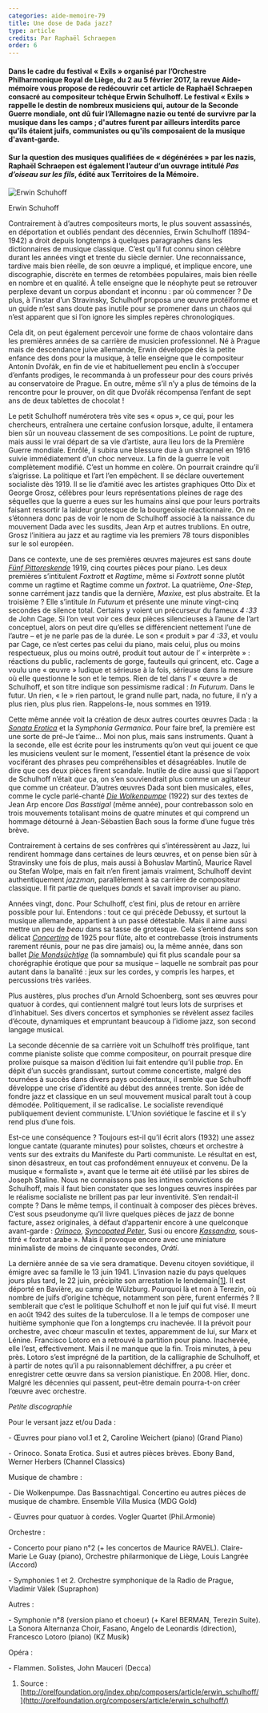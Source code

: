 ```yaml
---
categories: aide-memoire-79
title: Une dose de Dada jazz?
type: article
credits: Par Raphaël Schraepen
order: 6
---
```

#### Dans le cadre du festival « Exils » organisé par l’Orchestre Philharmonique Royal de Liège, du 2 au 5 février 2017, la revue Aide-mémoire vous propose de redécouvrir cet article de Raphaël Schraepen consacré au compositeur tchèque Erwin Schulhoff. Le festival « Exils » rappelle le destin de nombreux musiciens qui, autour de la Seconde Guerre mondiale, ont dû fuir l’Allemagne nazie ou tenté de survivre par la musique dans les camps ; d'autres furent par ailleurs interdits parce qu’ils étaient juifs, communistes ou qu'ils composaient de la musique d'avant-garde.

#### Sur la question des musiques qualifiées de « dégénérées » par les nazis, Raphaël Schraepen est également l’auteur d’un ouvrage intitulé _Pas d’oiseau sur les fils_, édité aux Territoires de la Mémoire.



![Erwin Schuhoff](/assets/uploads/am-79-erwin-schuhoff.jpg)

<span class="img-copyright"> Erwin Schuhoff </span>


Contrairement à d’autres compositeurs morts, le plus souvent assassinés, en déportation et oubliés pendant des décennies, Erwin Schulhoff (1894-1942) a droit depuis longtemps à quelques paragraphes dans les dictionnaires de musique classique. C’est qu’il fut connu sinon célèbre durant les années vingt et trente du siècle dernier. Une reconnaissance, tardive mais bien réelle, de son œuvre a impliqué, et implique encore, une discographie, discrète en termes de retombées populaires, mais bien réelle en nombre et en qualité. À telle enseigne que le néophyte peut se retrouver perplexe devant un corpus abondant et inconnu : par où commencer ? De plus, à l’instar d’un Stravinsky, Schulhoff proposa une œuvre protéiforme et un guide n’est sans doute pas inutile pour se promener dans un chaos qui n’est apparent que si l’on ignore les simples repères chronologiques.



Cela dit, on peut également percevoir une forme de chaos volontaire dans les premières années de sa carrière de musicien professionnel. Né à Prague mais de descendance juive allemande, Erwin développe dès la petite enfance des dons pour la musique, à telle enseigne que le compositeur Antonín Dvořák, en fin de vie et habituellement peu enclin à s’occuper d’enfants prodiges, le recommanda à un professeur pour des cours privés au conservatoire de Prague. En outre, même s’il n’y a plus de témoins de la rencontre pour le prouver, on dit que Dvořák récompensa l’enfant de sept ans de deux tablettes de chocolat !



Le petit Schulhoff numérotera très vite ses « opus », ce qui, pour les chercheurs, entraînera une certaine confusion lorsque, adulte, il entamera bien sûr un nouveau classement de ses compositions. Le point de rupture, mais aussi le vrai départ de sa vie d’artiste, aura lieu lors de la Première Guerre mondiale. Enrôlé, il subira une blessure due à un shrapnel en 1916 suivie immédiatement d’un choc nerveux. La fin de la guerre le voit complètement modifié. C’est un homme en colère. On pourrait craindre qu’il s’aigrisse. La politique et l’art l’en empêchent. Il se déclare ouvertement socialiste dès 1919. Il se lie d’amitié avec les artistes graphiques Otto Dix et George Grosz, célèbres pour leurs représentations pleines de rage des séquelles que la guerre a eues sur les humains ainsi que pour leurs portraits faisant ressortir la laideur grotesque de la bourgeoisie réactionnaire. On ne s’étonnera donc pas de voir le nom de Schulhoff associé à la naissance du mouvement Dada avec les susdits, Jean Arp et autres trublions. En outre, Grosz l’initiera au jazz et au ragtime via les premiers 78 tours disponibles sur le sol européen.



Dans ce contexte, une de ses premières œuvres majeures est sans doute [_Fünf Pittoreskende_](https://www.youtube.com/watch?v=AZVezITW3AY) 1919, cinq courtes pièces pour piano. Les deux premières s’intitulent _Foxtrott_ et _Ragtime_, même si _Foxtrott_ sonne plutôt comme un ragtime et Ragtime comme un _foxtrot_. La quatrième, _One-Step_, sonne carrément jazz tandis que la dernière, _Maxixe_, est plus abstraite. Et la troisième ? Elle s’intitule _In Futurum_ et présente une minute vingt-cinq secondes de silence total. Certains y voient un précurseur du fameux _4 :33_ de John Cage. Si l’on veut voir ces deux pièces silencieuses à l’aune de l’art conceptuel, alors on peut dire qu’elles se différencient nettement l’une de l’autre – et je ne parle pas de la durée. Le son « produit » par _4 :33_, et voulu par Cage, ce n’est certes pas celui du piano, mais celui, plus ou moins respectueux, plus ou moins outré, produit tout autour de l’ « interprète » : réactions du public, raclements de gorge, fauteuils qui grincent, etc. Cage a voulu une « œuvre » ludique et sérieuse à la fois, sérieuse dans la mesure où elle questionne le son et le temps. Rien de tel dans l’ « œuvre » de Schulhoff, et son titre indique son pessimisme radical : _In Futurum_. Dans le futur. Un rien, « le » rien partout, le grand nulle part, nada, no future, il n’y a plus rien, plus plus rien. Rappelons-le, nous sommes en 1919.



Cette même année voit la création de deux autres courtes œuvres Dada : la [_Sonata Erotica_](https://www.youtube.com/watch?v=i6BySOI8SM8) et la _Symphonia Germanica_. Pour faire bref, la première est une sorte de pré-Je t’aime… Moi non plus, mais sans instruments. Quant à la seconde, elle est écrite pour les instruments qu’on veut qui jouent ce que les musiciens veulent sur le moment, l’essentiel étant la présence de voix vociférant des phrases peu compréhensibles et désagréables. Inutile de dire que ces deux pièces firent scandale. Inutile de dire aussi que si l’apport de Schulhoff n’était _que_ ça, on s’en souviendrait plus comme un agitateur que comme un créateur. D’autres œuvres Dada sont bien musicales, elles, comme le cycle parlé-chanté [_Die Wolkenpumpe_](https://www.youtube.com/watch?v=lHaDqBeT3jM) (1922) sur des textes de Jean Arp encore _Das Basstigal_ (même année), pour contrebasson solo en trois mouvements totalisant moins de quatre minutes et qui comprend un hommage détourné à Jean-Sébastien Bach sous la forme d’une fugue très brève.



Contrairement à certains de ses confrères qui s’intéressèrent au Jazz, lui rendirent hommage dans certaines de leurs œuvres, et on pense bien sûr à Stravinsky une fois de plus, mais aussi à Bohuslav Martinů, Maurice Ravel ou Stefan Wolpe, mais en fait n’en firent jamais vraiment, Schulhoff devint authentiquement _jazzman_, parallèlement à sa carrière de compositeur classique. Il fit partie de quelques _bands_ et savait improviser au piano.



Années vingt, donc. Pour Schulhoff, c’est fini, plus de retour en arrière possible pour lui. Entendons : tout ce qui précède Debussy, et surtout la musique allemande, appartient à un passé détestable. Mais il aime aussi mettre un peu de _beau_ dans sa tasse de grotesque. Cela s’entend dans son délicat [_Concertino_](https://www.youtube.com/watch?v=RV0XngjA9KA) de 1925 pour flûte, alto et contrebasse (trois instruments rarement réunis, pour ne pas dire jamais) ou, la même année, dans son ballet [_Die Mondsüchtige_](https://www.youtube.com/watch?v=CK22FGUOTtE) (la somnambule) qui fit plus scandale pour sa chorégraphie érotique que pour sa musique – laquelle ne sombrait pas pour autant dans la banalité : jeux sur les cordes, y compris les harpes, et percussions très variées.



Plus austères, plus proches d’un Arnold Schoenberg, sont ses œuvres pour quatuor à cordes, qui contiennent malgré tout leurs lots de surprises et d’inhabituel. Ses divers concertos et symphonies se révèlent assez faciles d’écoute, dynamiques et empruntant beaucoup à l’idiome jazz, son second langage musical.



La seconde décennie de sa carrière voit un Schulhoff très prolifique, tant comme pianiste soliste que comme compositeur, on pourrait presque dire prolixe puisque sa maison d’édition lui fait entendre qu’il publie _trop_. En dépit d’un succès grandissant, surtout comme concertiste, malgré des tournées à succès dans divers pays occidentaux, il semble que Schulhoff développe une crise d’identité au début des années trente. Son idée de fondre jazz et classique en un seul mouvement musical paraît tout à coup démodée. Politiquement, il se radicalise. Le socialiste revendiqué publiquement devient communiste. L’Union soviétique le fascine et il s’y rend plus d’une fois.



Est-ce une conséquence ? Toujours est-il qu’il écrit alors (1932) une assez longue cantate (quarante minutes) pour solistes, chœurs et orchestre à vents sur des extraits du Manifeste du Parti communiste. Le résultat en est, sinon désastreux, en tout cas profondément ennuyeux et convenu. De la musique « formaliste », avant que le terme ait été utilisé par les sbires de Joseph Staline. Nous ne connaissons pas les intimes convictions de Schulhoff, mais il faut bien constater que ses longues œuvres inspirées par le réalisme socialiste ne brillent pas par leur inventivité. S’en rendait-il compte ? Dans le même temps, il continuait à composer des pièces brèves. C’est sous pseudonyme qu’il livre quelques pièces de jazz de bonne facture, assez originales, à défaut d’appartenir encore à une quelconque avant-garde : [_Orinoco_](https://www.youtube.com/watch?v=H5uPJ5-ri1w), [_Syncopated Peter_](https://www.youtube.com/watch?v=2SoNfYN05BM), Susi ou encore [_Kassandra_](https://www.youtube.com/watch?v=XiqmLTfTEwc), sous-titré « foxtrot arabe ». Mais il provoque encore avec une miniature minimaliste de moins de cinquante secondes, _Oráti_.



La dernière année de sa vie sera dramatique. Devenu citoyen soviétique, il émigre avec sa famille le 13 juin 1941. L’invasion nazie du pays quelques jours plus tard, le 22 juin, précipite son arrestation le lendemain[[1]](#footnote-1). Il est déporté en Bavière, au camp de Wülzburg. Pourquoi là et non à Terezin, où nombre de juifs d’origine tchèque, notamment son père, furent enfermés ? Il semblerait que c’est le politique Schulhoff et non le juif qui fut visé. Il meurt en août 1942 des suites de la tuberculose. Il a le temps de composer une huitième symphonie que l’on a longtemps cru inachevée. Il la prévoit pour orchestre, avec chœur masculin et textes, apparemment de lui, sur Marx et Lénine. Francisco Lotoro en a retrouvé la partition pour piano. Inachevée, elle l’est, effectivement. Mais il ne manque que la fin. Trois minutes, à peu près. Lotoro s’est imprégné de la partition, de la calligraphie de Schulhoff, et à partir de notes qu’il a pu raisonnablement déchiffrer, a pu créer et enregistrer cette œuvre dans sa version pianistique. En 2008. Hier, donc. Malgré les décennies qui passent, peut-être demain pourra-t-on créer l’œuvre avec orchestre.



 



_Petite discographie_

Pour le versant jazz et/ou Dada :

\- Œuvres pour piano vol.1 et 2, Caroline Weichert (piano) (Grand Piano)

\- Orinoco. Sonata Erotica. Susi et autres pièces brèves. Ebony Band, Werner Herbers (Channel Classics)

Musique de chambre :

\- Die Wolkenpumpe. Das Bassnachtigal. Concertino eu autres pièces de musique de chambre. Ensemble Villa Musica (MDG Gold)

\- Œuvres pour quatuor à cordes. Vogler Quartet (Phil.Armonie)

Orchestre :

\- Concerto pour piano n°2 (+ les concertos de Maurice RAVEL). Claire-Marie Le Guay (piano), Orchestre philarmonique de Liège, Louis Langrée (Accord)

\- Symphonies 1 et 2. Orchestre symphonique de la Radio de Prague, Vladimir Válek (Supraphon)

Autres :

\- Symphonie n°8 (version piano et choeur) (+ Karel BERMAN, Terezin Suite). La Sonora Alternanza Choir, Fasano, Angelo de Leonardis (direction), Francesco Lotoro (piano) (KZ Musik)

Opéra :

\- Flammen. Solistes, John Mauceri (Decca)



1. Source : [http://orelfoundation.org/index.php/composers/article/erwin_schulhoff/](http://orelfoundation.org/composers/article/erwin_schulhoff/)
